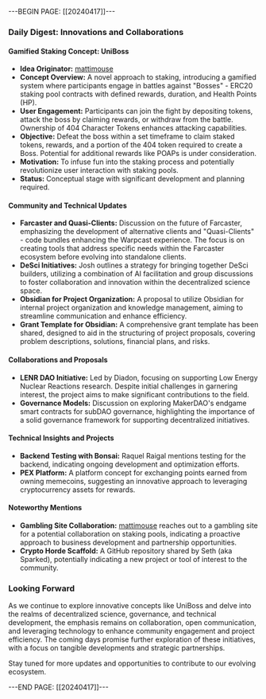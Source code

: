 ---BEGIN PAGE: [[20240417]]---
### Daily Digest: Innovations and Collaborations

#### **Gamified Staking Concept: UniBoss**

- **Idea Originator:** [mattimouse](https://t.me/mattim0use)
- **Concept Overview:** A novel approach to staking, introducing a gamified system where participants engage in battles against "Bosses" - ERC20 staking pool contracts with defined rewards, duration, and Health Points (HP).
- **User Engagement:** Participants can join the fight by depositing tokens, attack the boss by claiming rewards, or withdraw from the battle. Ownership of 404 Character Tokens enhances attacking capabilities.
- **Objective:** Defeat the boss within a set timeframe to claim staked tokens, rewards, and a portion of the 404 token required to create a Boss. Potential for additional rewards like POAPs is under consideration.
- **Motivation:** To infuse fun into the staking process and potentially revolutionize user interaction with staking pools.
- **Status:** Conceptual stage with significant development and planning required.

#### **Community and Technical Updates**

- **Farcaster and Quasi-Clients:** Discussion on the future of Farcaster, emphasizing the development of alternative clients and "Quasi-Clients" - code bundles enhancing the Warpcast experience. The focus is on creating tools that address specific needs within the Farcaster ecosystem before evolving into standalone clients.
- **DeSci Initiatives:** Josh outlines a strategy for bringing together DeSci builders, utilizing a combination of AI facilitation and group discussions to foster collaboration and innovation within the decentralized science space.
- **Obsidian for Project Organization:** A proposal to utilize Obsidian for internal project organization and knowledge management, aiming to streamline communication and enhance efficiency.
- **Grant Template for Obsidian:** A comprehensive grant template has been shared, designed to aid in the structuring of project proposals, covering problem descriptions, solutions, financial plans, and risks.

#### **Collaborations and Proposals**

- **LENR DAO Initiative:** Led by Diadon, focusing on supporting Low Energy Nuclear Reactions research. Despite initial challenges in garnering interest, the project aims to make significant contributions to the field.
- **Governance Models:** Discussion on exploring MakerDAO's endgame smart contracts for subDAO governance, highlighting the importance of a solid governance framework for supporting decentralized initiatives.

#### **Technical Insights and Projects**

- **Backend Testing with Bonsai:** Raquel Raigal mentions testing for the backend, indicating ongoing development and optimization efforts.
- **PEX Platform:** A platform concept for exchanging points earned from owning memecoins, suggesting an innovative approach to leveraging cryptocurrency assets for rewards.

#### **Noteworthy Mentions**

- **Gambling Site Collaboration:** [mattimouse](https://t.me/mattim0use) reaches out to a gambling site for a potential collaboration on staking pools, indicating a proactive approach to business development and partnership opportunities.
- **Crypto Horde Scaffold:** A GitHub repository shared by Seth (aka Sparked), potentially indicating a new project or tool of interest to the community.

### Looking Forward

As we continue to explore innovative concepts like UniBoss and delve into the realms of decentralized science, governance, and technical development, the emphasis remains on collaboration, open communication, and leveraging technology to enhance community engagement and project efficiency. The coming days promise further exploration of these initiatives, with a focus on tangible developments and strategic partnerships.

Stay tuned for more updates and opportunities to contribute to our evolving ecosystem.

---END PAGE: [[20240417]]---